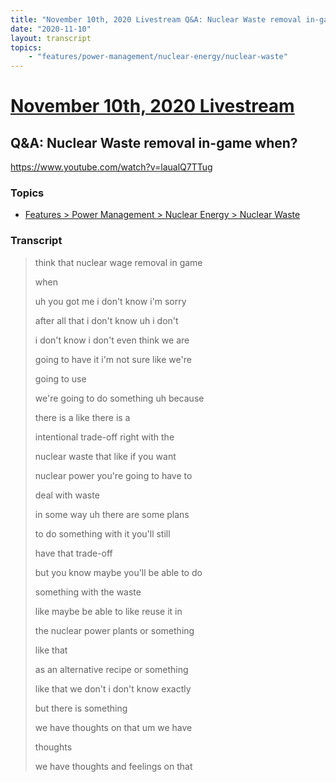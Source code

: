 ```yaml
---
title: "November 10th, 2020 Livestream Q&A: Nuclear Waste removal in-game when?"
date: "2020-11-10"
layout: transcript
topics:
    - "features/power-management/nuclear-energy/nuclear-waste"
---
```

# [November 10th, 2020 Livestream](../2020-11-10.md)
## Q&A: Nuclear Waste removal in-game when?
https://www.youtube.com/watch?v=laualQ7TTug

### Topics
* [Features > Power Management > Nuclear Energy > Nuclear Waste](../topics/features/power-management/nuclear-energy/nuclear-waste.md)

### Transcript

> think that nuclear wage removal in game
>
> when
>
> uh you got me i don't know i'm sorry
>
> after all that i don't know uh i don't
>
> i don't know i don't even think we are
>
> going to have it i'm not sure like we're
>
> going to use
>
> we're going to do something uh because
>
> there is a like there is a
>
> intentional trade-off right with the
>
> nuclear waste that like if you want
>
> nuclear power you're going to have to
>
> deal with waste
>
> in some way uh there are some plans
>
> to do something with it you'll still
>
> have that trade-off
>
> but you know maybe you'll be able to do
>
> something with the waste
>
> like maybe be able to like reuse it in
>
> the nuclear power plants or something
>
> like that
>
> as an alternative recipe or something
>
> like that we don't i don't know exactly
>
> but there is something
>
> we have thoughts on that um we have
>
> thoughts
>
> we have thoughts and feelings on that
